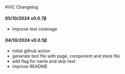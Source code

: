 #VIC Changelog

#### 05/10/2024 v0.0.7β
- improve test coverage
#### 04/10/2024 v0.0.5β

- initial github action
- generate test file with page, component and store file
- add flag for name and skip-test
- improve README
